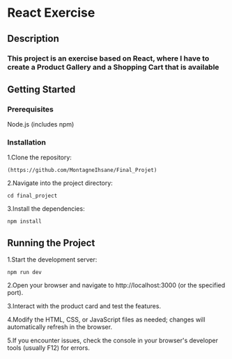 # React Exercise

## Description
### This project is an exercise based on React, where I have to create a Product Gallery and a Shopping Cart that is available 

## Getting Started
### Prerequisites
Node.js (includes npm)

### Installation

1.Clone the repository:
```
(https://github.com/MontagneIhsane/Final_Projet)
```


2.Navigate into the project directory:
```
cd final_project
```

3.Install the dependencies:
```
npm install
```

## Running the Project

1.Start the development server:
```
npm run dev
```

2.Open your browser and navigate to http://localhost:3000 (or the specified port).

3.Interact with the product card and test the features.

4.Modify the HTML, CSS, or JavaScript files as needed; changes will automatically refresh in the browser.

5.If you encounter issues, check the console in your browser's developer tools (usually F12) for errors.
